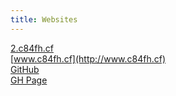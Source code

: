 ```yaml
---
title: Websites 
---
```

[2.c84fh.cf](http://2.c84fh.cf)  
[www.c84fh.cf](http://www.c84fh.cf)  
[GitHub](https://github.com/C84fh)  
[GH Page](https://c84fh.github.io/C84fh/)
